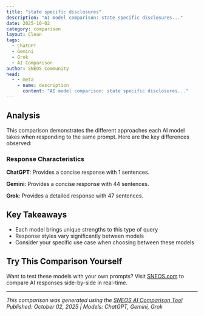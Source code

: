 ```yaml
---
title: "state specific disclosures"
description: "AI model comparison: state specific disclosures..."
date: 2025-10-02
category: comparison
layout: Clean
tags:
  - ChatGPT
  - Gemini
  - Grok
  - AI Comparison
author: SNEOS Community
head:
  - - meta
    - name: description
      content: "AI model comparison: state specific disclosures..."
---
```


<ChatComparison
  title="state specific disclosures"
  prompt="state specific disclosures"
  :responses='{
    "ChatGPT": "\"Specific disclosures\" generally refer to particular pieces of information that must be disclosed in various contexts, such as financial reporting, corporate governance, regulatory compliance, or consumer protection. The exact nature of these disclosures can vary widely depending on the jurisdiction and the context. Here are a few specific areas where specific disclosures may apply:\n\n### 1. **Corporate Financial Reporting**\n   - **Income Statement**: Revenue, expenses, profits, and losses.\n   - **Balance Sheet**: Assets, liabilities, and equity.\n   - **Cash Flow Statement**: Sources and uses of cash.\n   - **Notes to Financial Statements**: Accounting policies, contingent liabilities, and related party transactions.\n\n### 2. **Securities Regulation**\n   - **Prospectus**: Information about a security offering, including risks, financial statements, and management discussion.\n   - **10-K Filings**: Detailed annual reports filed with the SEC in the U.S., which provide comprehensive financial information.\n   - **8-K Filings**: Current reports to inform investors of major events that may affect the company.\n\n### 3. **Consumer Protection**\n   - **Product Information**: Clear disclosures about ingredients, manufacturing processes, and safety warnings on consumer products.\n   - **Privacy Policies**: How companies collect, use, and protect user data, often required to comply with laws such as GDPR or CCPA.\n\n### 4. **Real Estate Transactions**\n   - **Property Disclosures**: Information about property defects, environmental hazards, and neighborhood conditions that sellers are required to disclose to buyers.\n\n### 5. **Insurance**\n   - **Policy Disclosures**: Coverage details, limitations, exclusions, and the rights of policyholders must be clearly communicated.\n\n### 6. **Healthcare**\n   - **Informed Consent**: Patients must be provided with specific disclosures regarding treatment risks, benefits, and alternatives before consenting to procedures.\n\n### 7. **Employment**\n   - **Job Offer Letters**: Details about job title, salary, benefits, and work conditions.\n   - **Employee Handbooks**: Company policies, procedures, and employee rights.\n\nIn regulatory terms, specific disclosures are aimed at ensuring transparency, protecting stakeholders, and enabling informed decision-making. Different laws and regulations govern the requirements for specific disclosures in each of these contexts, so it’s important to refer to the relevant legislation or regulations for precise requirements. If you have a specific area or context in mind, please let me know, and I can provide more detailed information.",
    "Gemini": "Okay, I understand. You\u0027re asking about state-specific disclosures. To give you the best information, I need a little more context. Please tell me:\n\n**1. What kind of disclosures are you interested in?**\n\n   *   **Real Estate:** (e.g., property condition, lead paint, natural hazard zones, homeowners association, etc.)\n   *   **Insurance:** (e.g., policy terms, cancellation rights, privacy practices, etc.)\n   *   **Financial/Investment:** (e.g., risk factors, conflicts of interest, fee structures, etc.)\n   *   **Employment:** (e.g., wage notices, time off policies, non-compete agreements, etc.)\n   *   **Data Privacy:** (e.g., how personal information is collected, used, and shared, etc.)\n   *   **Consumer Products/Services:** (e.g., warranty information, safety warnings, terms of service, etc.)\n   *   **Healthcare:** (e.g. patient rights, privacy practices, medical history release, etc.)\n   *   **Other (Please specify):** _________________________\n\n**2. Which state are you interested in?** (e.g., California, Texas, New York, Florida, etc.)\n\n**3. What is the context or situation for which you need this information?**\n    *   **(Example Real Estate):** Are you buying a house? Selling a house? Renting an apartment? Are you a landlord? A real estate agent?\n    *   **(Example Insurance):** Are you purchasing a policy? Filing a claim? Are you an insurance agent?\n    *   **(Example Employment):** Are you an employer? An employee?\n\nOnce I have this information, I can provide you with more specific and helpful details.\n",
    "Grok": "The term \u0022state-specific disclosures\u0022 typically refers to legal or regulatory requirements for certain information to be disclosed to individuals, businesses, or consumers based on the laws of a particular state in the U.S. These disclosures often pertain to contracts, transactions, employment, privacy policies, real estate, or other regulated activities. The exact nature of the disclosures varies depending on the state and the context.\n\nBelow, I\u0027ll provide an overview of what state-specific disclosures might entail in common scenarios. If you\u0027re referring to a specific industry or situation, please provide additional details, and I can tailor the response accordingly.\n\n### 1. **Consumer Protection Disclosures**\nMany states have laws requiring businesses to disclose specific information to consumers during transactions. Examples include:\n   - **California**: Under the California Consumer Privacy Act (CCPA), businesses must provide disclosures about the collection, use, and sale of personal data. This includes a \u0022Do Not Sell My Personal Information\u0022 link on websites.\n   - **New York**: Certain consumer contracts, such as those for health clubs or home improvement services, require specific disclosures about cancellation rights and terms.\n   - **Texas**: Businesses must disclose specific warranty information or return policies to comply with state deceptive trade practices laws.\n\n### 2. **Employment Disclosures**\nStates often mandate disclosures in employment contexts, such as wage transparency or workplace policies.\n   - **California**: Employers must provide written wage notices at the time of hire, detailing pay rates, allowances, and other information under the Wage Theft Prevention Act.\n   - **New York**: Employers are required to provide pay transparency in job postings (as of recent laws) and notify employees of their rights under anti-discrimination laws.\n   - **Massachusetts**: Employers must disclose salary ranges in job postings and provide certain notices regarding paid family and medical leave.\n\n### 3. **Real Estate Disclosures**\nState laws often require specific disclosures during property transactions to protect buyers and renters.\n   - **California**: Sellers must provide a Transfer Disclosure Statement (TDS) detailing the condition of the property, including any known defects or hazards (e.g., lead-based paint or natural disaster risks).\n   - **Florida**: Sellers must disclose any material defects or issues with the property, and certain areas require flood zone disclosures.\n   - **Illinois**: Sellers are required to disclose information about radon gas and other environmental hazards.\n\n### 4. **Privacy and Data Protection Disclosures**\nWith the rise of data privacy laws, many states are implementing disclosure requirements for businesses that handle personal information.\n   - **California**: As mentioned, the CCPA and the California Privacy Rights Act (CPRA) require detailed privacy policy disclosures and consumer rights notifications.\n   - **Virginia**: The Virginia Consumer Data Protection Act (VCDPA) mandates disclosures about data processing activities and consumer rights to access or delete personal information.\n   - **Colorado**: The Colorado Privacy Act (CPA) similarly requires businesses to provide clear disclosures about data collection and usage.\n\n### 5. **Financial and Lending Disclosures**\nStates may have specific disclosure requirements for loans, credit, or financial services.\n   - **New York**: Lenders must provide disclosures under the Truth in Lending Act (TILA) and additional state-specific notices for mortgage transactions.\n   - **Texas**: Certain disclosures are required for home equity loans, including limits on fees and mandatory waiting periods.\n   - **Massachusetts**: Predatory lending laws require detailed disclosures for high-cost loans to prevent consumer exploitation.\n\n### How to Identify State-Specific Disclosures\nIf you are looking for specific disclosure requirements:\n   - **Check State Laws**: Refer to the relevant state statutes or regulations (e.g., California Business and Professions Code, New York General Business Law).\n   - **Industry Guidelines**: Certain industries (e.g., real estate, healthcare, or finance) may have regulatory bodies that outline disclosure requirements.\n   - **Legal Counsel**: Consult with a lawyer familiar with the state\u2019s laws to ensure compliance.\n   - **Government Websites**: Many states provide resources or templates for required disclosures (e.g., California\u2019s Department of Consumer Affairs or Florida\u2019s Department of Business and Professional Regulation).\n\nIf you have a specific state or context in mind (e.g., a particular disclosure for a business in California), let me know, and I can dig deeper!"
  }'
  published-date="13:58"
/>

## Analysis

This comparison demonstrates the different approaches each AI model takes when responding to the same prompt. Here are the key differences observed:

### Response Characteristics

**ChatGPT**: Provides a concise response with 1 sentences. 

**Gemini**: Provides a concise response with 44 sentences. 

**Grok**: Provides a detailed response with 47 sentences. 

## Key Takeaways

- Each model brings unique strengths to this type of query
- Response styles vary significantly between models
- Consider your specific use case when choosing between these models

## Try This Comparison Yourself

Want to test these models with your own prompts? Visit [SNEOS.com](https://sneos.com) to compare AI responses side-by-side in real-time.

---

*This comparison was generated using the [SNEOS AI Comparison Tool](https://sneos.com)*
*Published: October 02, 2025 | Models: ChatGPT, Gemini, Grok*
